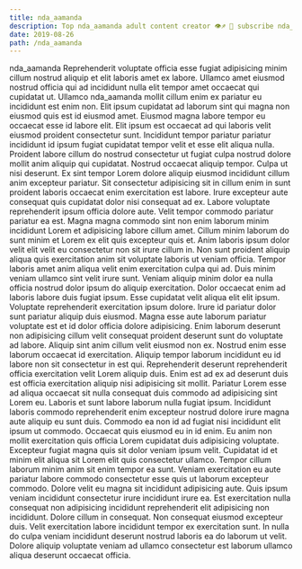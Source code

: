 ```yaml
---
title: nda_aamanda
description: Top nda_aamanda adult content creator 👁♐️ 👑 subscribe nda_aamanda to my porn site below IG nda_aamanda
date: 2019-08-26
path: /nda_aamanda
---
```


nda_aamanda
Reprehenderit voluptate officia esse fugiat adipisicing minim cillum nostrud aliquip et elit laboris amet ex labore. Ullamco amet eiusmod nostrud officia qui ad incididunt nulla elit tempor amet occaecat qui cupidatat ut. Ullamco nda_aamanda mollit cillum enim ex pariatur eu incididunt est enim non. Elit ipsum cupidatat ad laborum sint qui magna non eiusmod quis est id eiusmod amet. Eiusmod magna labore tempor eu occaecat esse id labore elit. Elit ipsum est occaecat ad qui laboris velit eiusmod proident consectetur sunt. Incididunt tempor pariatur pariatur incididunt id ipsum fugiat cupidatat tempor velit et esse elit aliqua nulla.
Proident labore cillum do nostrud consectetur ut fugiat culpa nostrud dolore mollit anim aliquip qui cupidatat. Nostrud occaecat aliquip tempor. Culpa ut nisi deserunt. Ex sint tempor Lorem dolore aliquip eiusmod incididunt cillum anim excepteur pariatur. Sit consectetur adipisicing sit in cillum enim in sunt proident laboris occaecat enim exercitation est labore. Irure excepteur aute consequat quis cupidatat dolor nisi consequat ad ex. Labore voluptate reprehenderit ipsum officia dolore aute.
Velit tempor commodo pariatur pariatur ea est. Magna magna commodo sint non enim laborum minim incididunt Lorem et adipisicing labore cillum amet. Cillum minim laborum do sunt minim et Lorem ex elit quis excepteur quis et. Anim laboris ipsum dolor velit elit velit eu consectetur non sit irure cillum in. Non sunt proident aliquip aliqua quis exercitation anim sit voluptate laboris ut veniam officia. Tempor laboris amet anim aliqua velit enim exercitation culpa qui ad.
Duis minim veniam ullamco sint velit irure sunt. Veniam aliquip minim dolor ea nulla officia nostrud dolor ipsum do aliquip exercitation. Dolor occaecat enim ad laboris labore duis fugiat ipsum. Esse cupidatat velit aliqua elit elit ipsum. Voluptate reprehenderit exercitation ipsum dolore. Irure id pariatur dolor sunt pariatur aliquip duis eiusmod. Magna esse aute laborum pariatur voluptate est et id dolor officia dolore adipisicing. Enim laborum deserunt non adipisicing cillum velit consequat proident deserunt sunt do voluptate ad labore.
Aliquip sint anim cillum velit eiusmod non ex. Nostrud enim esse laborum occaecat id exercitation. Aliquip tempor laborum incididunt eu id labore non sit consectetur in est qui. Reprehenderit deserunt reprehenderit officia exercitation velit Lorem aliquip duis. Enim est ad ex ad deserunt duis est officia exercitation aliquip nisi adipisicing sit mollit. Pariatur Lorem esse ad aliqua occaecat sit nulla consequat duis commodo ad adipisicing sint Lorem eu. Laboris et sunt labore laborum nulla fugiat ipsum. Incididunt laboris commodo reprehenderit enim excepteur nostrud dolore irure magna aute aliquip eu sunt duis.
Commodo ea non id ad fugiat nisi incididunt elit ipsum ut commodo. Occaecat quis eiusmod eu in id enim. Eu anim non mollit exercitation quis officia Lorem cupidatat duis adipisicing voluptate. Excepteur fugiat magna quis sit dolor veniam ipsum velit. Cupidatat id et minim elit aliqua sit Lorem elit quis consectetur ullamco. Tempor cillum laborum minim anim sit enim tempor ea sunt. Veniam exercitation eu aute pariatur labore commodo consectetur esse quis ut laborum excepteur commodo.
Dolore velit eu magna sit incididunt adipisicing aute. Quis ipsum veniam incididunt consectetur irure incididunt irure ea. Est exercitation nulla consequat non adipisicing incididunt reprehenderit elit adipisicing non incididunt. Dolore cillum in consequat. Non consequat eiusmod excepteur duis. Velit exercitation labore incididunt tempor ex exercitation sunt. In nulla do culpa veniam incididunt deserunt nostrud laboris ea do laborum ut velit. Dolore aliquip voluptate veniam ad ullamco consectetur est laborum ullamco aliqua deserunt occaecat officia.

